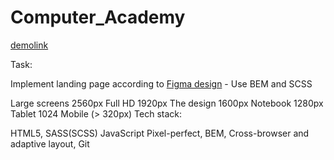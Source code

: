# Computer_Academy

[demolink](https://iryna713.github.io/Computer_Academy/)

Task:

Implement landing page according to [Figma design](https://www.figma.com/file/CR9UsmpHiqCSxQkVH9YsK2/Untitled?node-id=1%3A82) - Use BEM and SCSS

Large screens 2560px
Full HD 1920px
The design 1600px
Notebook 1280px
Tablet 1024
Mobile (> 320px)
Tech stack:

HTML5, SASS(SCSS) JavaScript Pixel-perfect, BEM, Cross-browser and adaptive layout, Git